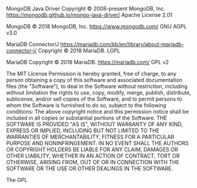 MongoDB Java Driver
Copyright © 2008-present MongoDB, Inc.
https://mongodb.github.io/mongo-java-driver/
Apache License 2.01

MongoDB
© 2018 MongoDB, Inc.
https://www.mongodb.com/
GNU AGPL v3.0

MariaDB Connector/J
https://mariadb.com/kb/en/library/about-mariadb-connector-j/
Copyright © 2018 MariaDB.
LGPL

MariaDB
Copyright © 2018 MariaDB.
https://mariadb.com/
GPL v2


The MIT License
Permission is hereby granted, free of charge, to any person obtaining a copy of this software and associated documentation files (the "Software"), to deal in the Software without restriction, including without limitation the rights to use, copy, modify, merge, publish, distribute, sublicense, and/or sell copies of the Software, and to permit persons to whom the Software is furnished to do so, subject to the following conditions: The above copyright notice and this permission notice shall be included in all copies or substantial portions of the Software. THE SOFTWARE IS PROVIDED "AS IS", WITHOUT WARRANTY OF ANY KIND, EXPRESS OR IMPLIED, INCLUDING BUT NOT LIMITED TO THE WARRANTIES OF MERCHANTABILITY, FITNESS FOR A PARTICULAR PURPOSE AND NONINFRINGEMENT. IN NO EVENT SHALL THE AUTHORS OR COPYRIGHT HOLDERS BE LIABLE FOR ANY CLAIM, DAMAGES OR OTHER LIABILITY, WHETHER IN AN ACTION OF CONTRACT, TORT OR OTHERWISE, ARISING FROM, OUT OF OR IN CONNECTION WITH THE SOFTWARE OR THE USE OR OTHER DEALINGS IN THE SOFTWARE.

The GPL
